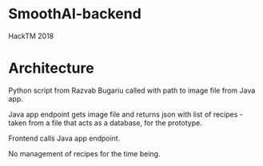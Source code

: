 # SmoothAI-backend
HackTM 2018

# Architecture

Python script from Razvab Bugariu called with path to image file from Java app.

Java app endpoint gets image file and returns json with list of recipes - taken from a file that acts as a database, for the prototype.

Frontend calls Java app endpoint.

No management of recipes for the time being.
